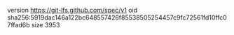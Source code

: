 version https://git-lfs.github.com/spec/v1
oid sha256:5919dac146a122bc648557426f85538505254457c9fc72561fd10ffc07ffad6b
size 3953
